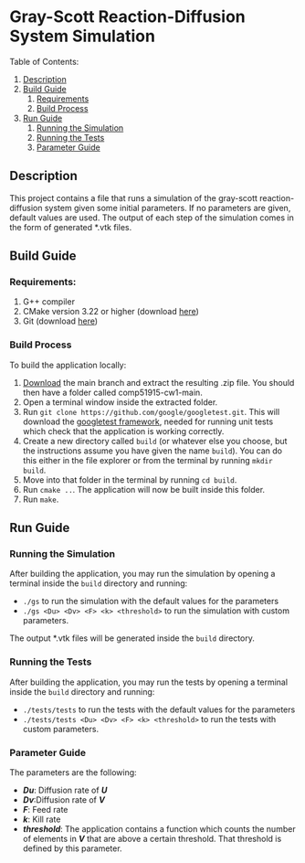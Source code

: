 # Gray-Scott Reaction-Diffusion System Simulation

Table of Contents:
1. [Description](#description)
2. [Build Guide](#build-guide)
   1. [Requirements](#requirements)
   1. [Build Process](#build-process)
3. [Run Guide](#run-guide)
   1. [Running the Simulation](#running-the-simulation)
   1. [Running the Tests](#running-the-tests)
   1. [Parameter Guide](#parameter-guide)

## Description
This project contains a file that runs a simulation of the gray-scott 
reaction-diffusion system given some initial parameters. If no parameters
are given, default values are used. The output of each step of the 
simulation comes in the form of generated *.vtk files.

## Build Guide
### Requirements:
1. G++ compiler
1. CMake version 3.22 or higher (download [here](https://cmake.org/download/))
1. Git (download [here](https://git-scm.com/downloads))

### Build Process
To build the application locally:
1. [Download](https://github.com/stefanos-larkou/comp51915-cw1/archive/refs/heads/main.zip) 
the main branch and extract the resulting .zip file. You should then have a 
folder called comp51915-cw1-main.
1. Open a terminal window inside the extracted folder.
1. Run `git clone https://github.com/google/googletest.git`. This will 
download the [googletest framework](https://github.com/google/googletest), 
needed for running unit tests which check that the application is working 
correctly.
1. Create a new directory called `build` (or whatever else you choose, but 
the instructions assume you have given the name `build`). 
You can do this either in the file explorer or from the terminal by running
`mkdir build`.
1. Move into that folder in the terminal by running `cd build`.
1. Run `cmake ..`. The application will now be built inside this folder.
1. Run `make`.

## Run Guide
### Running the Simulation
After building the application, you may run the simulation by opening 
a terminal inside the `build` directory and running:
* `./gs` to run the simulation with the default values for the parameters
* `./gs <Du> <Dv> <F> <k> <threshold>` to run the simulation with custom
parameters.

The output *.vtk files will be generated inside the `build` directory.

### Running the Tests
After building the application, you may run the tests by opening a terminal
inside the `build` directory and running:
* `./tests/tests` to run the tests with the default values for the parameters
* `./tests/tests <Du> <Dv> <F> <k> <threshold>` to run the tests with custom 
parameters.

### Parameter Guide
The parameters are the following:
* <b><i>Du</i></b>: Diffusion rate of <b><i>U</i></b>
* <b><i>Dv</i></b>:Diffusion rate of <b><i>V</i></b>
* <b><i>F</i></b>: Feed rate
* <b><i>k</i></b>: Kill rate
* <b><i>threshold</i></b>: The application contains a function which counts the number
of elements in <b><i>V</i></b> that are above a certain threshold. That threshold is 
defined by this parameter.
